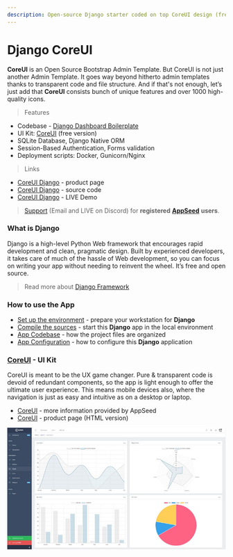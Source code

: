 ```yaml
---
description: Open-source Django starter coded on top CoreUI design (free version).
---
```


# Django CoreUI

**CoreUI** is an Open Source Bootstrap Admin Template. But CoreUI is not just another Admin Template. It goes way beyond hitherto admin templates thanks to transparent code and file structure. And if that's not enough, let’s just add that **CoreUI** consists bunch of unique features and over 1000 high-quality icons.&#x20;

> Features

* Codebase - [Django Dashboard Boilerplate](../../boilerplate-code/django-dashboard.md)
* UI Kit: [CoreUI](../../content/bootstrap-template/coreui.md) (free version) &#x20;
* SQLite Database, Django Native ORM
* Session-Based Authentication, Forms validation
* Deployment scripts: Docker, Gunicorn/Nginx&#x20;

> Links

* [CoreUI Django](https://appseed.us/admin-dashboards/django-dashboard-coreui) - product page
* [CoreUI Django](https://github.com/app-generator/django-dashboard-coreui) - source code
* [CoreUI Django](https://django-coreui.appseed-srv1.com) - LIVE Demo&#x20;

> [Support](https://appseed.us/support) (Email and LIVE on Discord) for **registered** [**AppSeed**](https://appseed.us) **users**.

###

### What is Django

Django is a high-level Python Web framework that encourages rapid development and clean, pragmatic design. Built by experienced developers, it takes care of much of the hassle of Web development, so you can focus on writing your app without needing to reinvent the wheel. It’s free and open source.

> Read more about [Django Framework](../../content/what-is/django.md)



### How to use the App

* [Set up the environment](../../boilerplate-code/django-dashboard.md#environment-1) - prepare your workstation for **Django**
* [Compile the sources](../../boilerplate-code/django-dashboard.md#build-the-app-1) - start this **Django** app in the local environment
* [App Codebase](../../boilerplate-code/django-dashboard.md#app-codebase) - how the project files are organized
* [App Configuration](../../boilerplate-code/django-dashboard.md#app-configuration) - how to configure this **Django** application



### [CoreUI](../../content/bootstrap-template/coreui.md) - UI Kit

CoreUI is meant to be the UX game changer. Pure & transparent code is devoid of redundant components, so the app is light enough to offer the ultimate user experience. This means mobile devices also, where the navigation is just as easy and intuitive as on a desktop or laptop.&#x20;

* [CoreUI](../../content/bootstrap-template/coreui.md) - more information provided by AppSeed
* [CoreUI](https://bit.ly/2VTDaxg) - product page (HTML version)

![CoreUI - Open-source Bootstrap Template.](../../.gitbook/assets/docs-coreui-screen.jpg)
